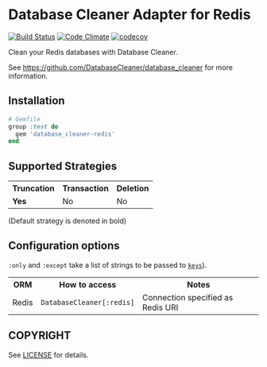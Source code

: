 # Database Cleaner Adapter for Redis

[![Build Status](https://travis-ci.org/DatabaseCleaner/database_cleaner-redis.svg?branch=master)](https://travis-ci.org/DatabaseCleaner/database_cleaner-redis)
[![Code Climate](https://codeclimate.com/github/DatabaseCleaner/database_cleaner-redis/badges/gpa.svg)](https://codeclimate.com/github/DatabaseCleaner/database_cleaner-redis)
[![codecov](https://codecov.io/gh/DatabaseCleaner/database_cleaner-redis/branch/master/graph/badge.svg)](https://codecov.io/gh/DatabaseCleaner/database_cleaner-redis)

Clean your Redis databases with Database Cleaner.

See https://github.com/DatabaseCleaner/database_cleaner for more information.

## Installation

```ruby
# Gemfile
group :test do
  gem 'database_cleaner-redis'
end
```

## Supported Strategies

<table>
  <tbody>
    <tr>
      <th>Truncation</th>
      <th>Transaction</th>
      <th>Deletion</th>
    </tr>
    <tr>
      <td> <b>Yes</b></td>
      <td> No</td>
      <td> No</td>
    </tr>
  </tbody>
</table>

(Default strategy is denoted in bold)

## Configuration options

`:only` and `:except` take a list of strings to be passed to [`keys`](https://redis.io/commands/keys)).

<table>
  <tbody>
    <tr>
      <th>ORM</th>
      <th>How to access</th>
      <th>Notes</th>
    </tr>
    <tr>
      <td>Redis</td>
      <td><code>DatabaseCleaner[:redis]</code></td>
      <td>Connection specified as Redis URI</td>
    </tr>
  </tbody>
</table>

## COPYRIGHT

See [LICENSE](LICENSE) for details.
